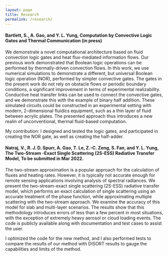 ```yaml
---
layout: page
title: Research
permalink: /research/
---
```


#### Bartlett, S., **A. Gao**, and Y. L. Yung, Computation by Convective Logic Gates and Thermal Communication (in press)


We demonstrate a novel computational architecture based on fluid convection logic gates and heat flux-mediated information flows. Our previous work demonstrated that Boolean logic operations can be performed by thermally-driven convection flows. In this work, we use numerical simulations to demonstrate a different, but universal Boolean logic operation (NOR), performed by simpler convective gates. The gates in the present work do not rely on obstacle flows or periodic boundary conditions, a significant improvement in terms of experimental realizability. Conductive heat transfer links can be used to connect the convective gates, and we demonstrate this with the example of binary half addition. These simulated circuits could be constructed in an experimental setting with modern, 2-dimensional fluidics equipment, such as a thin layer of fluid between acrylic plates. The presented approach thus introduces a new realm of unconventional, thermal fluid-based computation.My contribution: I designed and tested the logic gates, and participated in creating the NOR gate, as well as creating the half-adder.


#### Natraj, V., R. J. D. Spurr, **A. Gao**, T. Le, Z.-C. Zeng, S. Fan, and Y. L. Yung, The Two-Stream -Exact Single Scattering (2S-ESS) Radiative Transfer Model, To be submitted in Mar 2022.


The two-stream approximation is a popular approach for the calculation of fluxes and heating rates. However, it is typically not accurate enough for remote sensing applications involving analysis of spectral radiances. We present the two-stream-exact single scattering (2S-ESS) radiative transfer model, which performs an exact calculation of single scattering using an accurate treatment of the phase function, while approximating multiple scattering with the two-stream approach. We examine the accuracy of this model for slab and multi-layer scenarios. The results show that this methodology introduces errors of less than a few percent in most situations, with the exception of extremely heavy aerosol or cloud loading events. The code is publicly available along with documentation and test cases to assist the user.



I optimized the code for the new method, and I also performed tests to compare the results of our method with DISORT results to gauge the capabilities and limits of the method.
